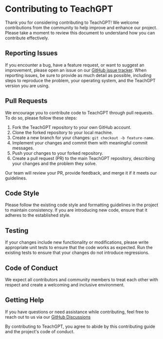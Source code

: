 # Contributing to TeachGPT

Thank you for considering contributing to TeachGPT! We welcome contributions from the community to help improve and enhance our project. Please take a moment to review this document to understand how you can contribute effectively.

## Reporting Issues

If you encounter a bug, have a feature request, or want to suggest an improvement, please open an issue on our [GitHub issue tracker](https://github.com/Priyamakeshwari/TeachGPT/issues). When reporting issues, be sure to provide as much detail as possible, including steps to reproduce the problem, your operating system, and the TeachGPT version you are using.

## Pull Requests

We encourage you to contribute code to TeachGPT through pull requests. To do so, please follow these steps:

1. Fork the TeachGPT repository to your own GitHub account.
2. Clone the forked repository to your local machine.
3. Create a new branch for your changes: `git checkout -b feature-name`.
4. Implement your changes and commit them with meaningful commit messages.
5. Push your changes to your forked repository.
6. Create a pull request (PR) to the main TeachGPT repository, describing your changes and the problem they solve.

Our team will review your PR, provide feedback, and merge it if it meets our guidelines.

## Code Style

Please follow the existing code style and formatting guidelines in the project to maintain consistency. If you are introducing new code, ensure that it adheres to the established style.

## Testing

If your changes include new functionality or modifications, please write appropriate unit tests to ensure that the code works as expected. Run the existing tests to ensure that your changes do not introduce regressions.

## Code of Conduct

We expect all contributors and community members to treat each other with respect and create a welcoming and inclusive environment.

## Getting Help

If you have questions or need assistance while contributing, feel free to reach out to us via our [GitHub Discussions](https://github.com/neokd/TeachGPT/discussions)

By contributing to TeachGPT, you agree to abide by this contributing guide and the project's code of conduct.
